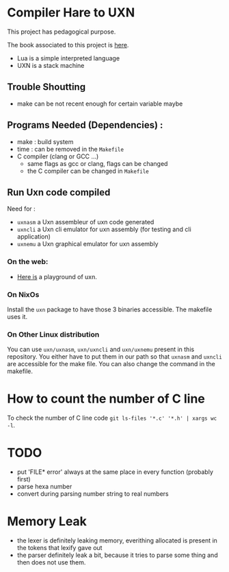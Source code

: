 # Compiler Hare to UXN

This project has pedagogical purpose.

The book associated to this project is [here](https://pauladam94.github.io/compiler_lua_uxn).

- Lua is a simple interpreted language
- UXN is a stack machine

## Trouble Shoutting

- make can be not recent enough for certain variable maybe

## Programs Needed (Dependencies) :
- make : build system
- time : can be removed in the `Makefile`
- C compiler (clang or GCC ...)
    - same flags as gcc or clang, flags can be changed
    - the C compiler can be changed in `Makefile`

## Run Uxn code compiled
Need for :
- `uxnasm` a Uxn assembleur of uxn code generated
- `uxncli` a Uxn cli emulator for uxn assembly (for testing and cli application)
- `uxnemu` a Uxn graphical emulator for uxn assembly

### On the web:
- [Here is](https://metasyn.srht.site/learn-uxn/) a playground of uxn.

### On NixOs
Install the `uxn` package to have those 3 binaries accessible. The makefile uses
it.

### On Other Linux distribution
You can use `uxn/uxnasm`, `uxn/uxncli` and `uxn/uxnemu` present in this
repository. You either have to put them in our path so that `uxnasm` and
`uxncli` are accessible for the make file. You can also change the command in
the makefile.

# How to count the number of C line
To check the number of C line code `git ls-files '*.c' '*.h' | xargs wc -l`.

# TODO

- put 'FILE* error' always at the same place in every function (probably first)
- parse hexa number
- convert during parsing number string to real numbers

# Memory Leak
- the lexer is definitely leaking memory, everithing allocated is present in
the tokens that lexify gave out
- the parser definitely leak a bit, because it tries to parse some thing and
then does not use them.
